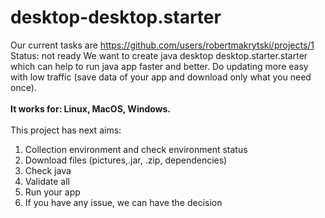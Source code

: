 # desktop-desktop.starter
Our current tasks are https://github.com/users/robertmakrytski/projects/1
Status: not ready
We want to create java desktop desktop.starter.starter which can help to run java app faster and better. Do updating more easy with low traffic (save data of your app and download only what you need once). 
<br><br>
<b>It works for: Linux, MacOS, Windows.</b>
<br><br>
This project has next aims:
<ol>
    <li>Collection environment and check environment status </li>
    <li>Download files (pictures,.jar, .zip, dependencies) </li>
    <li>Check java </li>
    <li>Validate all </li>
    <li>Run your app </li>
    <li>If you have any issue, we can have the decision</li>
</ol>


